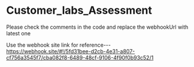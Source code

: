 # Customer_labs_Assessment
Please check the comments in the code and replace the webhookUrl with latest one

Use the webhook site link for reference--- https://webhook.site/#!/5fd31bee-d2cb-4e31-a807-cf756a3545f7/cba082f8-6489-48cf-9106-4f90f0b93c52/1
